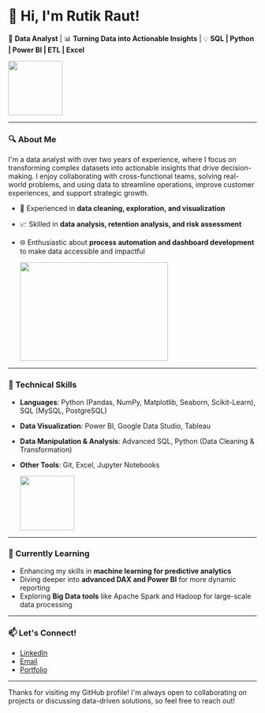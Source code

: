 # 👋 Hi, I'm Rutik Raut!

🎯 **Data Analyst** | 📊 **Turning Data into Actionable Insights** | 💡 **SQL | Python | Power BI | ETL | Excel**


<code><img height="110" src="https://media4.giphy.com/media/LaVp0AyqR5bGsC5Cbm/giphy.webp?cid=790b7611ad9y9mf7894697v1q4gs754toiu2y5xdhyo0h5gd&ep=v1_gifs_search&rid=giphy.webp&ct=g"></code>


---

### 🔍 About Me
I'm a data analyst with over two years of experience, where I focus on transforming complex datasets into actionable insights that drive decision-making. I enjoy collaborating with cross-functional teams, solving real-world problems, and using data to streamline operations, improve customer experiences, and support strategic growth.

- 🔎 Experienced in **data cleaning, exploration, and visualization**
- 📈 Skilled in **data analysis, retention analysis, and risk assessment**
- 🌐 Enthusiastic about **process automation and dashboard development** to make data accessible and impactful

  <code><img height="200" width="300" src="https://i.pinimg.com/originals/fc/71/63/fc71635c7f1b09ed30413f59bb749582.gif"></code>

---

### 🔧 Technical Skills
- **Languages**: Python (Pandas, NumPy, Matplotlib, Seaborn, Scikit-Learn), SQL (MySQL, PostgreSQL)
- **Data Visualization**: Power BI, Google Data Studio, Tableau
- **Data Manipulation & Analysis**: Advanced SQL, Python (Data Cleaning & Transformation)
- **Other Tools**: Git, Excel, Jupyter Notebooks

  <code><img height="110" src="https://cdn-eaekd.nitrocdn.com/CxTeoSPKdjdqTSxLEEGaKiGroHlKASqH/assets/images/optimized/rev-d765668/max/800/0*aA9QMzH-2pd4aIE7.gif"></code>

---

### 🌱 Currently Learning
- Enhancing my skills in **machine learning for predictive analytics**
- Diving deeper into **advanced DAX and Power BI** for more dynamic reporting
- Exploring **Big Data tools** like Apache Spark and Hadoop for large-scale data processing

---

### 📫 Let's Connect!
- [LinkedIn](https://linkedin.com/in/rutik-raut) 
- [Email](mailto:rutikraut1210@gmail.com)
- [Portfolio](https://www.novypro.com/profile_projects/rutik) 

---

Thanks for visiting my GitHub profile! I'm always open to collaborating on projects or discussing data-driven solutions, so feel free to reach out!
